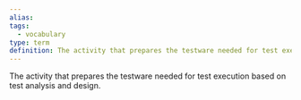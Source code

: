 ```yaml
---
alias: 
tags:
  - vocabulary
type: term
definition: The activity that prepares the testware needed for test execution based on test analysis and design.
---
```


The activity that prepares the testware needed for test execution based on test analysis and design.